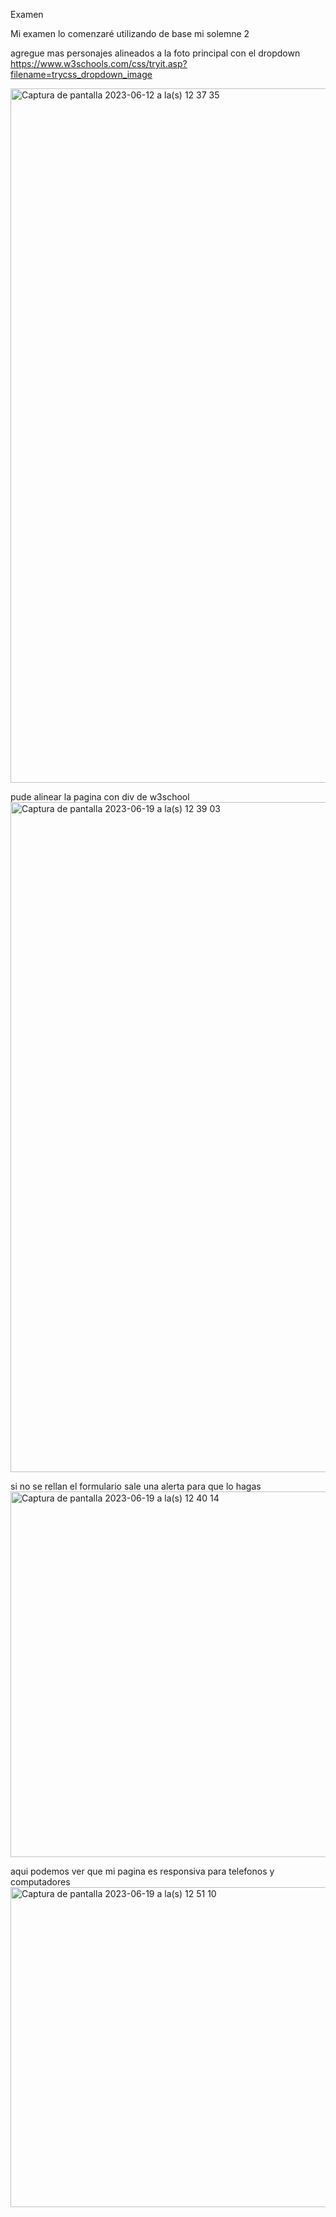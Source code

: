 Examen

Mi examen lo comenzaré utilizando de base mi solemne 2

agregue mas personajes alineados a la foto principal con el dropdown
https://www.w3schools.com/css/tryit.asp?filename=trycss_dropdown_image

<img width="1111" alt="Captura de pantalla 2023-06-12 a la(s) 12 37 35" src="https://github.com/mgdalol/dis9005-2023-1/assets/128399618/0ddae684-474a-41e6-a382-7cd6e6435678">


pude alinear la pagina con div de w3school 
<img width="1072" alt="Captura de pantalla 2023-06-19 a la(s) 12 39 03" src="https://github.com/mgdalol/dis9005-2023-1/assets/128399618/2dfaf727-60d5-491d-a1c9-753034e870e2">

si no se rellan el formulario sale una alerta para que lo hagas
<img width="585" alt="Captura de pantalla 2023-06-19 a la(s) 12 40 14" src="https://github.com/mgdalol/dis9005-2023-1/assets/128399618/51212136-4d14-421e-9c92-47fe676ef629">

aqui podemos ver que mi pagina es responsiva para telefonos y computadores
<img width="512" alt="Captura de pantalla 2023-06-19 a la(s) 12 51 10" src="https://github.com/mgdalol/dis9005-2023-1/assets/128399618/9691d308-22f9-445a-86f3-e73e807b025e">
